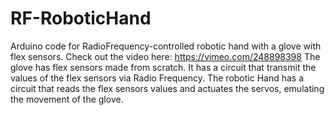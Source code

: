 # RF-RoboticHand
Arduino code for RadioFrequency-controlled robotic hand with a glove with flex sensors.
Check out the video here: https://vimeo.com/248898398
The glove has flex sensors made from scratch. It has a circuit that transmit the values of the flex sensors via Radio Frequency.
The robotic Hand has a circuit that reads the flex sensors values and actuates the servos, emulating the movement of the glove.


